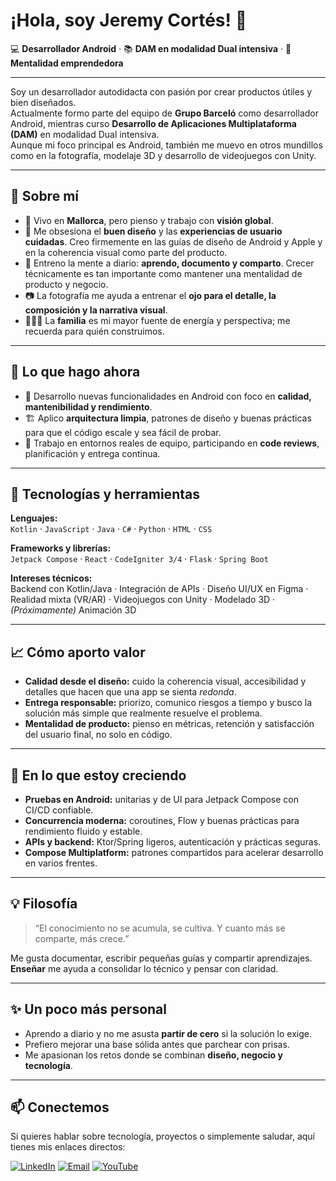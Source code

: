 # ¡Hola, soy Jeremy Cortés! 👋

💻 **Desarrollador Android** · 📚 **DAM en modalidad Dual intensiva** · 🚀 **Mentalidad emprendedora**  

---

Soy un desarrollador autodidacta con pasión por crear productos útiles y bien diseñados.  
Actualmente formo parte del equipo de **Grupo Barceló** como desarrollador Android, mientras curso **Desarrollo de Aplicaciones Multiplataforma (DAM)** en modalidad Dual intensiva.  
Aunque mi foco principal es Android, también me muevo en otros mundillos como en la fotografía, modelaje 3D y desarrollo de videojuegos con Unity.

---

## 🌟 Sobre mí

- 📍 Vivo en **Mallorca**, pero pienso y trabajo con **visión global**.  
- 🎨 Me obsesiona el **buen diseño** y las **experiencias de usuario cuidadas**. Creo firmemente en las guías de diseño de Android y Apple y en la coherencia visual como parte del producto.  
- 🧠 Entreno la mente a diario: **aprendo, documento y comparto**. Crecer técnicamente es tan importante como mantener una mentalidad de producto y negocio.  
- 📷 La fotografía me ayuda a entrenar el **ojo para el detalle, la composición y la narrativa visual**.  
- 👨‍👩‍👦 La **familia** es mi mayor fuente de energía y perspectiva; me recuerda para quién construimos.

---

## 🔧 Lo que hago ahora

- 📱 Desarrollo nuevas funcionalidades en Android con foco en **calidad, mantenibilidad y rendimiento**.  
- 🏗️ Aplico **arquitectura limpia**, patrones de diseño y buenas prácticas para que el código escale y sea fácil de probar.  
- 🤝 Trabajo en entornos reales de equipo, participando en **code reviews**, planificación y entrega continua.

---

## 🧰 Tecnologías y herramientas

**Lenguajes:**  
`Kotlin` · `JavaScript` · `Java` · `C#` · `Python` · `HTML` · `CSS`  

**Frameworks y librerías:**  
`Jetpack Compose` · `React` · `CodeIgniter 3/4` · `Flask` · `Spring Boot`  

**Intereses técnicos:**  
Backend con Kotlin/Java · Integración de APIs · Diseño UI/UX en Figma · Realidad mixta (VR/AR) · Videojuegos con Unity · Modelado 3D · *(Próximamente)* Animación 3D

---

## 📈 Cómo aporto valor

- **Calidad desde el diseño:** cuido la coherencia visual, accesibilidad y detalles que hacen que una app se sienta *redonda*.  
- **Entrega responsable:** priorizo, comunico riesgos a tiempo y busco la solución más simple que realmente resuelve el problema.  
- **Mentalidad de producto:** pienso en métricas, retención y satisfacción del usuario final, no solo en código.

---

## 🌱 En lo que estoy creciendo

- **Pruebas en Android:** unitarias y de UI para Jetpack Compose con CI/CD confiable.  
- **Concurrencia moderna:** coroutines, Flow y buenas prácticas para rendimiento fluido y estable.  
- **APIs y backend:** Ktor/Spring ligeros, autenticación y prácticas seguras.  
- **Compose Multiplatform:** patrones compartidos para acelerar desarrollo en varios frentes.

---

## 💡 Filosofía

> “El conocimiento no se acumula, se cultiva. Y cuanto más se comparte, más crece.”

Me gusta documentar, escribir pequeñas guías y compartir aprendizajes.  
**Enseñar** me ayuda a consolidar lo técnico y pensar con claridad.

---

## ✨ Un poco más personal

- Aprendo a diario y no me asusta **partir de cero** si la solución lo exige.  
- Prefiero mejorar una base sólida antes que parchear con prisas.  
- Me apasionan los retos donde se combinan **diseño, negocio y tecnología**.

---

## 📫 Conectemos

Si quieres hablar sobre tecnología, proyectos o simplemente saludar, aquí tienes mis enlaces directos:  

[![LinkedIn](https://img.shields.io/badge/LinkedIn-Jeremy%20Cortés-blue?style=flat&logo=linkedin)](https://linkedin.com/in/jeremias-cortes/)
[![Email](https://img.shields.io/badge/Email-Jeremy%20Cortés%40example.com-red?style=flat&logo=gmail)](mailto:jeremiasacortes@gmail.com)
[![YouTube](https://img.shields.io/badge/YouTube-TU%20CANAL-ff0000?style=flat&logo=youtube)](https://www.youtube.com/@JeremiasCortes1011)
